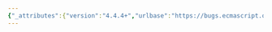 ```yaml
---
{"_attributes":{"version":"4.4.4+","urlbase":"https://bugs.ecmascript.org/","maintainer":"dherman@mozilla.com"},"bug":{"bug_id":211,"creation_ts":"2011-10-04 16:08:00 -0700","short_desc":"runTestCase should be adapted to support multiple execution of a test case","delta_ts":"2013-05-20 07:20:47 -0700","product":"Test262","component":"Test Harness","version":"unspecified","rep_platform":"All","op_sys":"All","bug_status":"CONFIRMED","priority":"Normal","bug_severity":"enhancement","everconfirmed":true,"reporter":{"uid":"dfugate","name":"Dave Fugate"},"assigned_to":{"uid":"dschaffe","name":"Dan Schaffer"},"cc":"trbaker","long_desc":{"commentid":493,"comment_count":0,"who":{"uid":"dfugate","name":"Dave Fugate"},"bug_when":"2011-10-04 16:08:11 -0700","thetext":"<Thanks>Geoffrey Sneddon</Thanks>\n\nGeoffrey had an excellent suggestion that test262 should support invoking test cases multiple times per JS environment.  I completely agree - this will help catch bugs in optimized JS engines.  This can be done fairly easily by modifying the definition of runTestCase."}}}
---
```

